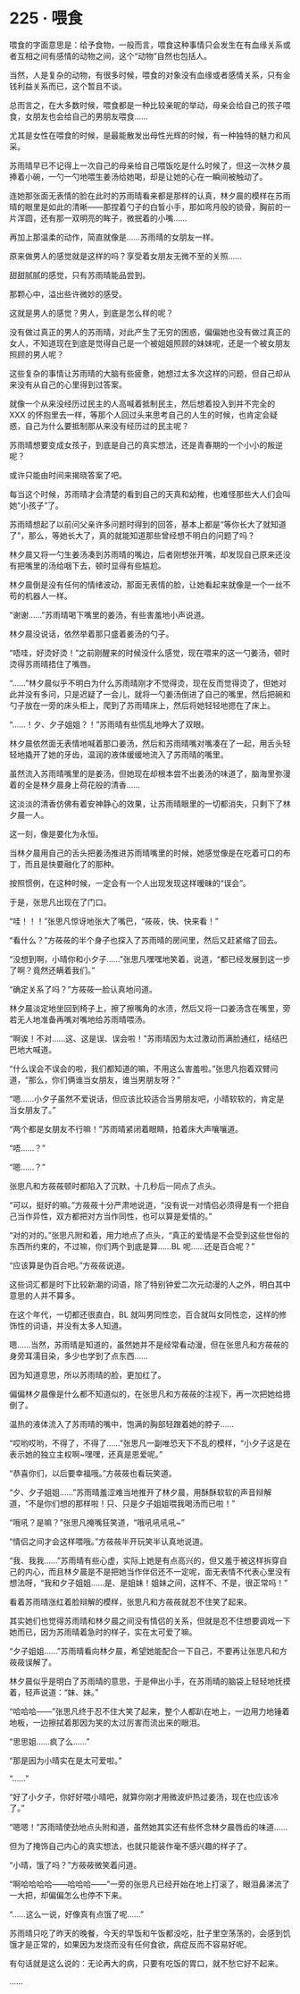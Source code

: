 # 225 · 喂食

喂食的字面意思是：给予食物，一般而言，喂食这种事情只会发生在有血缘关系或者互相之间有感情的动物之间，这个“动物”自然也包括人。

当然，人是复杂的动物，有很多时候，喂食的对象没有血缘或者感情关系，只有金钱利益关系而已，这个暂且不谈。

总而言之，在大多数时候，喂食都是一种比较亲昵的举动，母亲会给自己的孩子喂食，女朋友也会给自己的男朋友喂食……

尤其是女性在喂食的时候，是最能散发出母性光辉的时候，有一种独特的魅力和风采。

苏雨晴早已不记得上一次自己的母亲给自己喂饭吃是什么时候了，但这一次林夕晨捧着小碗，一勺一勺地喂生姜汤给她喝，却是让她的心在一瞬间被触动了。

连她那张面无表情的脸在此时的苏雨晴看来都是那样的认真，林夕晨的模样在苏雨晴的眼里是如此的清晰——那捏着勺子的白皙小手，那如弯月般的锁骨，胸前的一片浑圆，还有那一双明亮的眸子，微抿着的小嘴……

再加上那温柔的动作，简直就像是……苏雨晴的女朋友一样。

原来做男人的感觉就是这样的吗？享受着女朋友无微不至的关照……

甜甜腻腻的感觉，只有苏雨晴能品尝到。

那颗心中，溢出些许微妙的感受。

这就是男人的感觉？男人，到底是怎么样的呢？

没有做过真正的男人的苏雨晴，对此产生了无穷的困惑，偏偏她也没有做过真正的女人，不知道现在到底是觉得自己是一个被姐姐照顾的妹妹呢，还是一个被女朋友照顾的男人呢？

这些复杂的事情让苏雨晴的大脑有些疲惫，她想过太多次这样的问题，但自己却从来没有从自己的心里得到过答案。

就像一个从来没经历过民主的人高喊着抵制民主，然后想着投入到并不完全的 XXX 的怀抱里去一样，等那个人回过头来思考自己的人生的时候，也肯定会疑惑，自己为什么要抵制那从来没有经历过的民主呢？

苏雨晴想要变成女孩子，到底是自己的真实想法，还是青春期的一个小小的叛逆呢？

或许只能由时间来揭晓答案了吧。

每当这个时候，苏雨晴才会清楚的看到自己的天真和幼稚，也难怪那些大人们会叫她“小孩子”了。

苏雨晴想起了以前问父亲许多问题时得到的回答，基本上都是“等你长大了就知道了”，那么，等她长大了，真的就能知道那些曾经想不明白的问题了吗？

林夕晨又将一勺生姜汤凑到苏雨晴的嘴边，后者刚想张开嘴，却发现自己原来还没有把嘴里的汤给咽下去，顿时显得有些尴尬。

林夕晨倒是没有任何的情绪波动，那面无表情的脸，让她看起来就像是一个一丝不苟的机器人一样。

“谢谢……”苏雨晴喝下嘴里的姜汤，有些害羞地小声说道。

林夕晨没说话，依然举着那只盛着姜汤的勺子。

“唔哇，好烫好烫！”之前刚醒来的时候没什么感觉，现在喂来的这一勺姜汤，顿时烫得苏雨晴捂住了嘴唇。

“……”林夕晨似乎不明白为什么苏雨晴刚才不觉得烫，现在反而觉得烫了，但她对此并没有多问，只是迟疑了一会儿，就将一勺姜汤倒进了自己的嘴里，然后把碗和勺子放在一旁的床头柜上，爬到了苏雨晴床上，然后将她轻轻地摁在了床上。

“……！夕、夕子姐姐？！”苏雨晴有些慌乱地睁大了双眼。

林夕晨依然面无表情地喊着那口姜汤，然后和苏雨晴嘴对嘴凑在了一起，用舌头轻轻地撬开了她的牙齿，温润的液体缓缓地流入了苏雨晴的嘴里。

虽然流入苏雨晴嘴里的是姜汤，但她现在却根本尝不出姜汤的味道了，脑海里弥漫着的全是林夕晨身上荷花般的清香……

这淡淡的清香仿佛有着安神静心的效果，让苏雨晴眼里的一切都消失，只剩下了林夕晨一人。

这一刻，像是要化为永恒。

当林夕晨用自己的舌头把姜汤推进苏雨晴嘴里的时候，她感觉像是在吃着可口的布丁，而且是快要融化了的那种。

按照惯例，在这种时候，一定会有一个人出现发现这样暧昧的“误会”。

于是，张思凡出现在了门口。

“哇！！！”张思凡惊讶地张大了嘴巴，“莜莜，快、快来看！”

“看什么？”方莜莜的半个身子也探入了苏雨晴的房间里，然后又赶紧缩了回去。

“没想到啊，小晴你和小夕子……”张思凡嘿嘿地笑着，说道，“都已经发展到这一步了啊？竟然还瞒着我们。”

“确定关系了吗？”方莜莜一脸认真地问道。

林夕晨淡定地坐回到椅子上，擦了擦嘴角的水渍，然后又将一口姜汤含在嘴里，旁若无人地准备再嘴对嘴地给苏雨晴喂汤。

“啊诶！不对……这、这是误、误会啦！”苏雨晴因为太过激动而满脸通红，结结巴巴地大喊道。

“什么误会不误会的啦，我们都知道的嘛，不用这么害羞啦。”张思凡抱着双臂问道，“那么，你们俩谁当女朋友，谁当男朋友呀？”

“嗯……小夕子虽然不爱说话，但应该比较适合当男朋友吧，小晴软软的，肯定是当女朋友了。”

“两个都是女朋友不行嘛！”苏雨晴紧闭着眼睛，拍着床大声嚷嚷道。

“唔……？”

“嗯……？”

张思凡和方莜莜顿时都陷入了沉默，十几秒后一同点了点头。

“可以，挺好的嘛。”方莜莜十分严肃地说道，“没有说一对情侣必须得是有一个把自己当作异性，双方都把对方当作同性，也可以算是爱情的。”

“对的对的。”张思凡附和着，用力地点了点头，“真正的爱情是不会受到这些世俗的东西所约束的，不过嘛，你们两个到底是算……BL 呢……还是百合呢？”

“应该算是伪百合吧。”方莜莜说道。

这些词汇都是时下比较新潮的词语，除了特别钟爱二次元动漫的人之外，明白其中意思的人并不算多。

在这个年代，一切都还很直白，BL 就叫男同性恋，百合就叫女同性恋，这样的修饰性的词语，并没有太多人知道。

嗯……当然，苏雨晴是知道的，虽然她并不是经常看动漫，但在张思凡和方莜莜的身旁耳濡目染，多少也学到了点东西……

因为知道意思，所以苏雨晴的脸，更加红了。

偏偏林夕晨像是什么都不知道似的，在张思凡和方莜莜的注视下，再一次把她给摁倒了。

温热的液体流入了苏雨晴的嘴中，饱满的胸部轻蹭着她的脖子……

“哎哟哎哟，不得了，不得了……”张思凡一副唯恐天下不乱的模样，“小夕子这是在表示她的独立主权啊\~嘿嘿，还真是恩爱呢。”

“恭喜你们，以后要幸福哦。”方莜莜也看玩笑道。

“夕、夕子姐姐……”苏雨晴羞涩难当地推开了林夕晨，用酥酥软软的声音辩解道，“不是你们想的那样啦！只、只是夕子姐姐喂我喝汤而已啦！”

“哦吼？是嘛？”张思凡掩嘴狂笑道，“哦吼吼吼吼\~”

“情侣之间才会这样喂哦。”方莜莜半开玩笑半认真地说道。

“我、我我……”苏雨晴有些心虚，实际上她是有点高兴的，但又羞于被这样拆穿自己的内心，而且林夕晨是不是把她当作伴侣还不一定呢，面无表情不代表心里没有想法呀，“我和夕子姐姐……是、是姐妹！姐妹之间，这样不、不是，很正常吗！”

看着苏雨晴涨红着脸辩解的模样，张思凡和方莜莜就忍不住笑了起来。

其实她们也觉得苏雨晴和林夕晨之间没有情侣的关系，但就是忍不住想要调戏一下她而已，因为苏雨晴着急时的样子，实在太可爱了嘛。

“夕子姐姐……”苏雨晴看向林夕晨，希望她能配合一下自己，不要再让张思凡和方莜莜误解了。

林夕晨似乎是明白了苏雨晴的意思，于是伸出小手，在苏雨晴的脑袋上轻轻地抚摸着，轻声说道：“妹、妹。”

“哈哈哈——”张思凡终于忍不住大笑了起来，整个人都趴在地上，一边用力地锤着地板，一边擦拭着那因为笑的太过厉害而流出来的眼泪。

“思思姐……疯了么……”

“那是因为小晴实在是太可爱啦。”

“……”

“好了小夕子，你好好喂小晴吧，就算你刚才用微波炉热过姜汤，现在也应该冷了。”

“嗯嗯！”苏雨晴使劲地点头附和道，虽然她其实还有些怀念林夕晨唇齿的味道……

但为了掩饰自己内心的真实想法，也就只能装作毫不感兴趣的样子了。

“小晴，饿了吗？”方莜莜微笑着问道。

“啊哈哈哈哈——哈哈哈——”一旁的张思凡已经开始在地上打滚了，眼泪鼻涕流了一大把，却偏偏怎么也停不下来。

“……这么一说，好像真有点饿了呢……”

苏雨晴只吃了昨天的晚餐，今天的早饭和午饭都没吃，肚子里空荡荡的，会感到饥饿才是正常的，如果因为发烧而没有任何食欲，病症反而不容易好呢。

有句话就是这么说的：无论再大的病，只要有吃饭的胃口，就不愁它好不起来。

……
